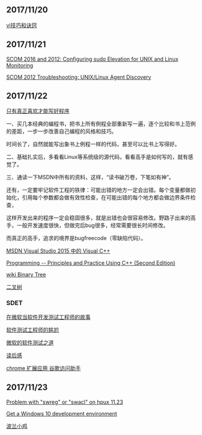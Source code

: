 ## 2017/11/20

[vi技巧和诀窍](https://www.ibm.com/developerworks/cn/aix/library/au-vitips.html)

## 2017/11/21

[SCOM 2016 and 2012: Configuring sudo Elevation for UNIX and Linux Monitoring](https://social.technet.microsoft.com/wiki/contents/articles/7375.scom-2016-and-2012-configuring-sudo-elevation-for-unix-and-linux-monitoring.aspx)

[SCOM 2012 Troubleshooting: UNIX/Linux Agent Discovery](https://social.technet.microsoft.com/wiki/contents/articles/4966.scom-2012-troubleshooting-unixlinux-agent-discovery.aspx)

## 2017/11/22

[只有真正喜欢才能写好程序](blog.jobbole.com/112280/)

一、买几本经典的编程书，把书上所有例程全部重新写一遍，逐个比较和书上范例的差距，一步一步改善自己编程的风格和技巧。

时间长了，自然就能写出象书上例程一样的代码，甚至可以比书上写得好。

二、基础扎实后，多看看Linux等系统级的源代码，看看高手是如何写的，就有感觉了。

三、通读一下MSDN中所有的资料，这样，“读书破万卷，下笔如有神”。

还有，一定要牢记软件工程的铁律：可能出错的地方一定会出错。每个变量都做初始化，引用每个参数都会做有效性检查，在可能出错的每个地方都会做边界条件检查，

这样开发出来的程序一定会稳固很多，就是出错也会很容易修改。野路子出来的高手，一般开发速度很快，但做完后bug很多，经常需要很长时间修改。

而真正的高手，追求的境界是bugfreecode（零缺陷代码）。

[MSDN Visual Studio 2015 中的 Visual C++](https://msdn.microsoft.com/zh-cn/library/60k1461a.aspx)

[Programming -- Principles and Practice Using C++ (Second Edition)](http://stroustrup.com/Programming/)

[wiki Binary Tree](https://en.wikipedia.org/wiki/Binary_tree)

[二叉树](https://zh.wikipedia.org/wiki/二叉树)

### SDET

[在微软当软件开发测试工程师的故事](https://blogs.technet.microsoft.com/msdchina/2009/02/24/303/)

[软件测试工程师的尴尬](https://www.douban.com/note/394518498/)

[微软的软件测试之道 ](https://book.douban.com/subject/4009658/)

[读后感](http://www.cnblogs.com/fnng/archive/2011/09/06/2169206.html)

[chrome 扩展应用 谷歌访问助手](https://chrome.google.com/webstore/category/extensions)

## 2017/11/23

[Problem with "swreg" or "swacl" on hpux 11.23](https://community.hpe.com/t5/System-Administration/Problem-with-quot-swreg-quot-or-quot-swacl-quot-on-hpux-11-23/td-p/3878758)

[Get a Windows 10 development environment](https://developer.microsoft.com/en-us/windows/downloads/virtual-machines)

[波兰小鸡](https://www.nazwa.pl/)


